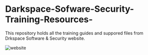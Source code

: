 # Darkspace-Sofware-Security-Training-Resources-
This repository holds all the training guides and suppored files from  Drkspace Software & Security website.

![website](https://github.com/hkacrypt/Darkspace-Sofware-Security-Training-Resources-/assets/95901087/34191d35-006a-476e-896a-80cf008a20ae)
